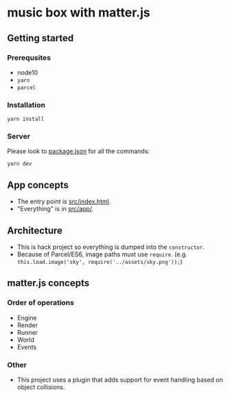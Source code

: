 # music box with matter.js

## Getting started

### Prerequsites

- node10
- `yarn`
- `parcel`

### Installation

```
yarn install
```

### Server

Please look to [package.json](./package.json) for all the commands:

```
yarn dev
```

## App concepts

- The entry point is [src/index.html](./src/index.html).
- "Everything" is in [src/app/](./src/app/).

## Architecture

- This is hack project so everything is dumped into the `constructor`.
- Because of Parcel/ES6, image paths must use `require`. (e.g. `this.load.image('sky', require('../assets/sky.png'));`)

## matter.js concepts

### Order of operations

- Engine
- Render
- Runner
- World
- Events

### Other

- This project uses a plugin that adds support for event handling based on object collisions.
